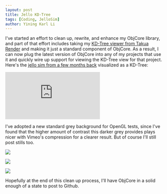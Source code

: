 ```yaml
---
layout: post
title: Jello KD-Tree
tags: [Coding, JelloSim]
author: Yining Karl Li
---
```


I've started an effort to clean up, rewrite, and enhance my ObjCore library, and part of that effort includes taking my [KD-Tree viewer from Takua Render](http://blog.yiningkarlli.com/2012/06/more-kd-tree-fun.html) and making it just a standard component of ObjCore. As a result, I can now plug the latest version of ObjCore into any of my projects that use it and quickly wire up support for viewing the KD-Tree view for that project. Here's the [jello sim from a few months back](http://blog.yiningkarlli.com/2012/05/more-fun-with-jello.html) visualized as a KD-Tree:

<div class='embed-container'><iframe src='https://player.vimeo.com/video/53735319' frameborder='0'>Jello Sim KD-Tree</iframe></div>

I've adopted a new standard grey background for OpenGL tests, since I've found that the higher amount of contrast this darker grey provides plays nicer with Vimeo's compression for a clearer result. But of course I'll still post stills too.

[![]({{site.url}}/content/images/2012/Sep/kd_jello0.png)]({{site.url}}/content/images/2012/Sep/kd_jello0.png)

[![]({{site.url}}/content/images/2012/Sep/kd_jello1.png)]({{site.url}}/content/images/2012/Sep/kd_jello1.png)

[![]({{site.url}}/content/images/2012/Sep/kd_jello2.png)]({{site.url}}/content/images/2012/Sep/kd_jello2.png)

Hopefully at the end of this clean up process, I'll have ObjCore in a solid enough of a state to post to Github.
